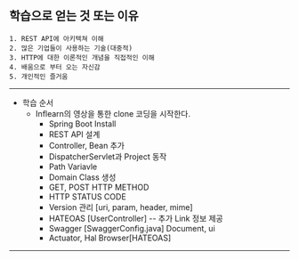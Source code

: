 ## 학습으로 얻는 것 또는 이유
```
1. REST API에 아키텍쳐 이해
2. 많은 기업들이 사용하는 기술(대중적)
3. HTTP에 대한 이론적인 개념을 직접적인 이해
4. 배움으로 부터 오는 자신감
5. 개인적인 즐거움
```

------------------------------------------------------

+ 학습 순서
  + Inflearn의 영상을 통한 clone 코딩을 시작한다.
    + Spring Boot Install
    + REST API 설계
    + Controller, Bean 추가
    + DispatcherServlet과 Project 동작
    + Path Variavle
    + Domain Class 생성
    + GET, POST HTTP METHOD
    + HTTP STATUS CODE 
    + Version 관리 [uri, param, header, mime]
    + HATEOAS [UserController] -- 추가 Link 정보 제공
    + Swagger [SwaggerConfig.java] Document, ui
    + Actuator, Hal Browser[HATEOAS]
  

-----------------------------------------------------


